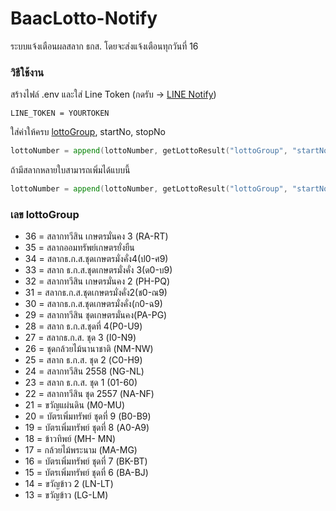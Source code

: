 # BaacLotto-Notify
ระบบแจ้งเตือนผลสลาก ธกส.
โดยจะส่งแจ้งเตือนทุกวันที่ 16

### วิธีใช้งาน

สร้างไฟล์ .env และใส่ Line Token (กดรับ -> [LINE Notify](https://notify-bot.line.me/en/))
```.env 
LINE_TOKEN = YOURTOKEN
```
ใส่ค่าให้ครบ [lottoGroup](#lottogroup), startNo, stopNo
```go
lottoNumber = append(lottoNumber, getLottoResult("lottoGroup", "startNo", "stopNo"))
```
ถ้ามีสลากหลายใบสามารถเพิ่มได้แบบนี้
```go
lottoNumber = append(lottoNumber, getLottoResult("lottoGroup", "startNo", "stopNo"), getLottoResult("lottoGroup", "startNo", "stopNo"))
```

<h3 id="lottogroup">เลข lottoGroup</h3>

- 36 = สลากทวีสิน เกษตรมั่นคง 3 (RA-RT)
- 35 = สลากออมทรัพย์เกษตรยั่งยืน
- 34 = สลากธ.ก.ส.ชุดเกษตรมั่งคั่ง4(ป0-ศ9)
- 33 = สลาก ธ.ก.ส.ชุดเกษตรมั่งคั่ง 3(ด0-บ9)
- 32 = สลากทวีสิน เกษตรมั่นคง 2 (PH-PQ)
- 31 = สลากธ.ก.ส.ชุดเกษตรมั่งคั่ง2(ช0-ณ9)
- 30 = สลากธ.ก.ส.ชุดเกษตรมั่งคั่ง(ก0-ฉ9)
- 29 = สลากทวีสิน ชุดเกษตรมั่นคง(PA-PG)
- 28 = สลาก ธ.ก.ส.ชุดที่ 4(P0-U9)
- 27 = สลากธ.ก.ส. ชุด 3 (I0-N9)
- 26 = ชุดกล้วยไม้นานาชาติ (NM-NW)
- 25 = สลาก ธ.ก.ส. ชุด 2 (C0-H9)
- 24 = สลากทวีสิน 2558 (NG-NL)
- 23 = สลาก ธ.ก.ส. ชุด 1 (01-60)
- 22 = สลากทวีสิน ชุด 2557 (NA-NF)
- 21 = ขวัญแผ่นดิน (M0-MU)
- 20 = บัตรเพิ่มทรัพย์ ชุดที่ 9 (B0-B9)
- 19 = บัตรเพิ่มทรัพย์ ชุดที่ 8 (A0-A9)
- 18 = ข้าวทิพย์ (MH- MN)
- 17 = กล้วยไม้พระนาม (MA-MG)
- 16 = บัตรเพิ่มทรัพย์ ชุดที่ 7 (BK-BT)
- 15 = บัตรเพิ่มทรัพย์ ชุดที่ 6 (BA-BJ)
- 14 = ขวัญข้าว 2 (LN-LT)
- 13 = ขวัญข้าว (LG-LM)
